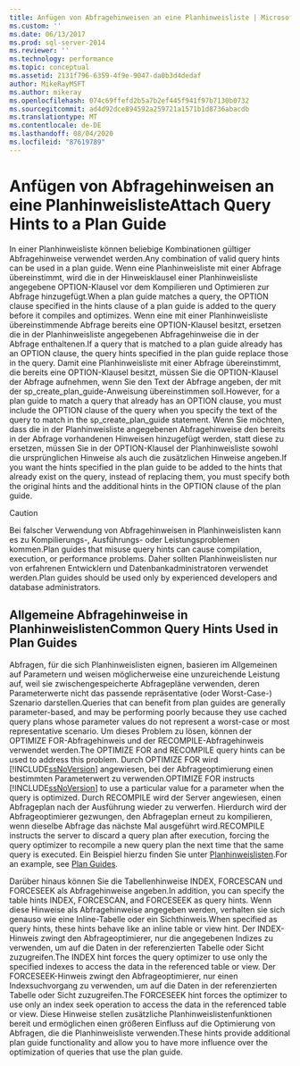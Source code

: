 ```yaml
---
title: Anfügen von Abfragehinweisen an eine Planhinweisliste | Microsoft-Dokumentation
ms.custom: ''
ms.date: 06/13/2017
ms.prod: sql-server-2014
ms.reviewer: ''
ms.technology: performance
ms.topic: conceptual
ms.assetid: 2131f796-6359-4f9e-9047-da0b3d4dedaf
author: MikeRayMSFT
ms.author: mikeray
ms.openlocfilehash: 074c69ffefd2b5a7b2ef445f941f97b7130b0732
ms.sourcegitcommit: ad4d92dce894592a259721a1571b1d8736abacdb
ms.translationtype: MT
ms.contentlocale: de-DE
ms.lasthandoff: 08/04/2020
ms.locfileid: "87619789"
---
```

# <a name="attach-query-hints-to-a-plan-guide"></a><span data-ttu-id="980c6-102">Anfügen von Abfragehinweisen an eine Planhinweisliste</span><span class="sxs-lookup"><span data-stu-id="980c6-102">Attach Query Hints to a Plan Guide</span></span>
  <span data-ttu-id="980c6-103">In einer Planhinweisliste können beliebige Kombinationen gültiger Abfragehinweise verwendet werden.</span><span class="sxs-lookup"><span data-stu-id="980c6-103">Any combination of valid query hints can be used in a plan guide.</span></span> <span data-ttu-id="980c6-104">Wenn eine Planhinweisliste mit einer Abfrage übereinstimmt, wird die in der Hinweisklausel einer Planhinweisliste angegebene OPTION-Klausel vor dem Kompilieren und Optimieren zur Abfrage hinzugefügt.</span><span class="sxs-lookup"><span data-stu-id="980c6-104">When a plan guide matches a query, the OPTION clause specified in the hints clause of a plan guide is added to the query before it compiles and optimizes.</span></span> <span data-ttu-id="980c6-105">Wenn eine mit einer Planhinweisliste übereinstimmende Abfrage bereits eine OPTION-Klausel besitzt, ersetzen die in der Planhinweisliste angegebenen Abfragehinweise die in der Abfrage enthaltenen.</span><span class="sxs-lookup"><span data-stu-id="980c6-105">If a query that is matched to a plan guide already has an OPTION clause, the query hints specified in the plan guide replace those in the query.</span></span> <span data-ttu-id="980c6-106">Damit eine Planhinweisliste mit einer Abfrage übereinstimmt, die bereits eine OPTION-Klausel besitzt, müssen Sie die OPTION-Klausel der Abfrage aufnehmen, wenn Sie den Text der Abfrage angeben, der mit der sp_create_plan_guide-Anweisung übereinstimmen soll.</span><span class="sxs-lookup"><span data-stu-id="980c6-106">However, for a plan guide to match a query that already has an OPTION clause, you must include the OPTION clause of the query when you specify the text of the query to match in the sp_create_plan_guide statement.</span></span> <span data-ttu-id="980c6-107">Wenn Sie möchten, dass die in der Planhinweisliste angegebenen Abfragehinweise den bereits in der Abfrage vorhandenen Hinweisen hinzugefügt werden, statt diese zu ersetzen, müssen Sie in der OPTION-Klausel der Planhinweisliste sowohl die ursprünglichen Hinweise als auch die zusätzlichen Hinweise angeben.</span><span class="sxs-lookup"><span data-stu-id="980c6-107">If you want the hints specified in the plan guide to be added to the hints that already exist on the query, instead of replacing them, you must specify both the original hints and the additional hints in the OPTION clause of the plan guide.</span></span>  
  
> [!CAUTION]  
>  <span data-ttu-id="980c6-108">Bei falscher Verwendung von Abfragehinweisen in Planhinweislisten kann es zu Kompilierungs-, Ausführungs- oder Leistungsproblemen kommen.</span><span class="sxs-lookup"><span data-stu-id="980c6-108">Plan guides that misuse query hints can cause compilation, execution, or performance problems.</span></span> <span data-ttu-id="980c6-109">Daher sollten Planhinweislisten nur von erfahrenen Entwicklern und Datenbankadministratoren verwendet werden.</span><span class="sxs-lookup"><span data-stu-id="980c6-109">Plan guides should be used only by experienced developers and database administrators.</span></span>  
  
## <a name="common-query-hints-used-in-plan-guides"></a><span data-ttu-id="980c6-110">Allgemeine Abfragehinweise in Planhinweislisten</span><span class="sxs-lookup"><span data-stu-id="980c6-110">Common Query Hints Used in Plan Guides</span></span>  
 <span data-ttu-id="980c6-111">Abfragen, für die sich Planhinweislisten eignen, basieren im Allgemeinen auf Parametern und weisen möglicherweise eine unzureichende Leistung auf, weil sie zwischengespeicherte Abfragepläne verwenden, deren Parameterwerte nicht das passende repräsentative (oder Worst-Case-) Szenario darstellen.</span><span class="sxs-lookup"><span data-stu-id="980c6-111">Queries that can benefit from plan guides are generally parameter-based, and may be performing poorly because they use cached query plans whose parameter values do not represent a worst-case or most representative scenario.</span></span> <span data-ttu-id="980c6-112">Um dieses Problem zu lösen, können der OPTIMIZE FOR-Abfragehinweis und der RECOMPILE-Abfragehinweis verwendet werden.</span><span class="sxs-lookup"><span data-stu-id="980c6-112">The OPTIMIZE FOR and RECOMPILE query hints can be used to address this problem.</span></span> <span data-ttu-id="980c6-113">Durch OPTIMIZE FOR wird [!INCLUDE[ssNoVersion](../../includes/ssnoversion-md.md)] angewiesen, bei der Abfrageoptimierung einen bestimmten Parameterwert zu verwenden.</span><span class="sxs-lookup"><span data-stu-id="980c6-113">OPTIMIZE FOR instructs [!INCLUDE[ssNoVersion](../../includes/ssnoversion-md.md)] to use a particular value for a parameter when the query is optimized.</span></span> <span data-ttu-id="980c6-114">Durch RECOMPILE wird der Server angewiesen, einen Abfrageplan nach der Ausführung wieder zu verwerfen. Hierdurch wird der Abfrageoptimierer gezwungen, den Abfrageplan erneut zu kompilieren, wenn dieselbe Abfrage das nächste Mal ausgeführt wird.</span><span class="sxs-lookup"><span data-stu-id="980c6-114">RECOMPILE instructs the server to discard a query plan after execution, forcing the query optimizer to recompile a new query plan the next time that the same query is executed.</span></span> <span data-ttu-id="980c6-115">Ein Beispiel hierzu finden Sie unter [Planhinweislisten](plan-guides.md).</span><span class="sxs-lookup"><span data-stu-id="980c6-115">For an example, see [Plan Guides](plan-guides.md).</span></span>  
  
 <span data-ttu-id="980c6-116">Darüber hinaus können Sie die Tabellenhinweise INDEX, FORCESCAN und FORCESEEK als Abfragehinweise angeben.</span><span class="sxs-lookup"><span data-stu-id="980c6-116">In addition, you can specify the table hints INDEX, FORCESCAN, and FORCESEEK as query hints.</span></span> <span data-ttu-id="980c6-117">Wenn diese Hinweise als Abfragehinweise angegeben werden, verhalten sie sich genauso wie eine Inline-Tabelle oder ein Sichthinweis.</span><span class="sxs-lookup"><span data-stu-id="980c6-117">When specified as query hints, these hints behave like an inline table or view hint.</span></span> <span data-ttu-id="980c6-118">Der INDEX-Hinweis zwingt den Abfrageoptimierer, nur die angegebenen Indizes zu verwenden, um auf die Daten in der referenzierten Tabelle oder Sicht zuzugreifen.</span><span class="sxs-lookup"><span data-stu-id="980c6-118">The INDEX hint forces the query optimizer to use only the specified indexes to access the data in the referenced table or view.</span></span> <span data-ttu-id="980c6-119">Der FORCESEEK-Hinweis zwingt den Abfrageoptimierer, nur einen Indexsuchvorgang zu verwenden, um auf die Daten in der referenzierten Tabelle oder Sicht zuzugreifen.</span><span class="sxs-lookup"><span data-stu-id="980c6-119">The FORCESEEK hint forces the optimizer to use only an index seek operation to access the data in the referenced table or view.</span></span> <span data-ttu-id="980c6-120">Diese Hinweise stellen zusätzliche Planhinweislistenfunktionen bereit und ermöglichen einen größeren Einfluss auf die Optimierung von Abfragen, die die Planhinweisliste verwenden.</span><span class="sxs-lookup"><span data-stu-id="980c6-120">These hints provide additional plan guide functionality and allow you to have more influence over the optimization of queries that use the plan guide.</span></span>  
  
  
